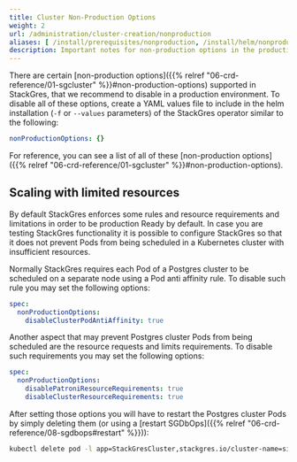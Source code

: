 ```yaml
---
title: Cluster Non-Production Options
weight: 2
url: /administration/cluster-creation/nonproduction
aliases: [ /install/prerequisites/nonproduction, /install/helm/nonproduction ]
description: Important notes for non-production options in the production environment.
---
```


There are certain [non-production options]({{% relref "06-crd-reference/01-sgcluster" %}}#non-production-options) supported in StackGres, that we recommend to disable in a production environment.
To disable all of these options, create a YAML values file to include in the helm installation (`-f` or `--values` parameters) of the StackGres operator similar to the following:

```yaml
nonProductionOptions: {}
```

For reference, you can see a list of all of these [non-production options]({{% relref "06-crd-reference/01-sgcluster" %}}#non-production-options).

## Scaling with limited resources

By default StackGres enforces some rules and resource requirements and limitations in order to be production Ready by default. In case you are testing StackGres functionality it is possible to configure StackGres so that it does not prevent Pods from being scheduled in a Kubernetes cluster with insufficient resources.

Normally StackGres requires each Pod of a Postgres cluster to be scheduled on a separate node using a Pod anti affinity rule. To disable such rule you may set the following options:

```yaml
spec:
  nonProductionOptions:
    disableClusterPodAntiAffinity: true
```

Another aspect that may prevent Postgres cluster Pods from being scheduled are the resource requests and limits requirements. To disable such requirements you may set the following options:

```yaml
spec:
  nonProductionOptions:
    disablePatroniResourceRequirements: true
    disableClusterResourceRequirements: true
```

After setting those options you will have to restart the Postgres cluster Pods by simply deleting them (or using a [restart SGDbOps]({{% relref "06-crd-reference/08-sgdbops#restart" %}})):

```bash
kubectl delete pod -l app=StackGresCluster,stackgres.io/cluster-name=simple
```
